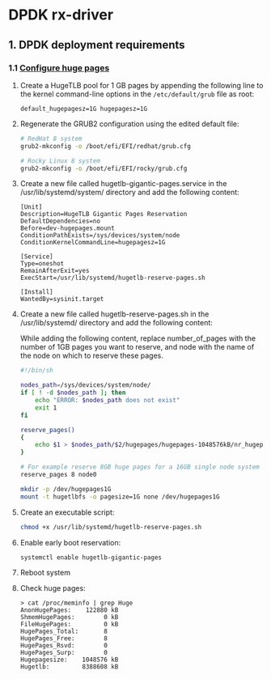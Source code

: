 # DPDK rx-driver

## 1. DPDK deployment requirements

### 1.1 [Configure huge pages](https://access.redhat.com/documentation/en-us/red_hat_enterprise_linux/8/html/monitoring_and_managing_system_status_and_performance/configuring-huge-pages_monitoring-and-managing-system-status-and-performance)

1. Create a HugeTLB pool for 1 GB pages by appending the following line to the kernel command-line options in the `/etc/default/grub` file as root:

    ```
    default_hugepagesz=1G hugepagesz=1G
    ```

2. Regenerate the GRUB2 configuration using the edited default file:

    ```bash
    # RedHat 8 system
    grub2-mkconfig -o /boot/efi/EFI/redhat/grub.cfg

    # Rocky Linux 8 system
    grub2-mkconfig -o /boot/efi/EFI/rocky/grub.cfg
    ```

3. Create a new file called hugetlb-gigantic-pages.service in the /usr/lib/systemd/system/ directory and add the following content:

    ```
    [Unit]
    Description=HugeTLB Gigantic Pages Reservation
    DefaultDependencies=no
    Before=dev-hugepages.mount
    ConditionPathExists=/sys/devices/system/node
    ConditionKernelCommandLine=hugepagesz=1G
    
    [Service]
    Type=oneshot
    RemainAfterExit=yes
    ExecStart=/usr/lib/systemd/hugetlb-reserve-pages.sh
    
    [Install]
    WantedBy=sysinit.target
    ```

4. Create a new file called hugetlb-reserve-pages.sh in the /usr/lib/systemd/ directory and add the following content:

    While adding the following content, replace number_of_pages with the number of 1GB pages you want to reserve, and node with the name of the node on which to reserve these pages.

    ```bash
    #!/bin/sh

    nodes_path=/sys/devices/system/node/
    if [ ! -d $nodes_path ]; then
        echo "ERROR: $nodes_path does not exist"
        exit 1
    fi

    reserve_pages()
    {
        echo $1 > $nodes_path/$2/hugepages/hugepages-1048576kB/nr_hugepages
    }

    # For example reserve 8GB huge pages for a 16GB single node system
    reserve_pages 8 node0

    mkdir -p /dev/hugepages1G
    mount -t hugetlbfs -o pagesize=1G none /dev/hugepages1G
    ```

5. Create an executable script:

    ```bash
    chmod +x /usr/lib/systemd/hugetlb-reserve-pages.sh
    ```

6. Enable early boot reservation:

    ```bash
    systemctl enable hugetlb-gigantic-pages
    ```

7. Reboot system

8. Check huge pages:

    ```shell
    > cat /proc/meminfo | grep Huge
    AnonHugePages:    122880 kB
    ShmemHugePages:        0 kB
    FileHugePages:         0 kB
    HugePages_Total:       8
    HugePages_Free:        8
    HugePages_Rsvd:        0
    HugePages_Surp:        0
    Hugepagesize:    1048576 kB
    Hugetlb:         8388608 kB
    ```